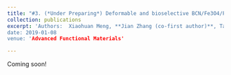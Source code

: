 ```yaml
---
title: "#3. (*Under Preparing*) Deformable and bioselective BCN/Fe3O4/PCL architectures through electromagnetic wave remote controlling"
collection: publications
excerpt: 'Authors:  Xiaohuan Meng, **Jian Zhang (co-first author)**, Tao Zhang, Hui Che, Lihong Wang, Hu Zhao, Bo Zhong, Long Xia, Xiaoxiao Huang, Guangwu Wen
date: 2019-01-08
venue: 'Advanced Functional Materials'

---
```

Coming soon!
